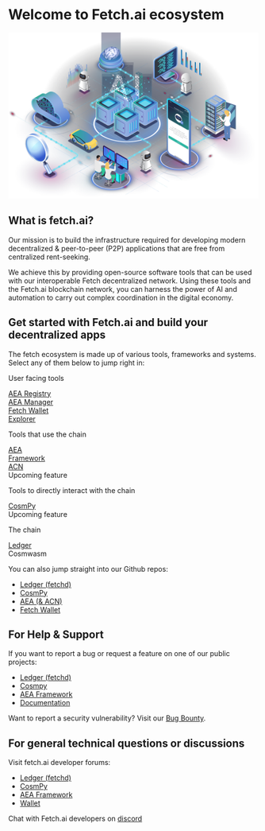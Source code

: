 # Welcome to Fetch.ai ecosystem

<img id="header-image" src="./images/fetchai.png" alt="interconnected systems such as parking, cloud, robots, and data">

## What is fetch.ai?
Our mission is to build the infrastructure required for developing modern decentralized & peer-to-peer (P2P) applications that are free from centralized rent-seeking.

We achieve this by providing open-source software tools that can be used with our interoperable Fetch decentralized network. Using these tools and the Fetch.ai blockchain network, you can harness the power of AI and automation to carry out complex coordination in the digital economy.

## Get started with Fetch.ai and build your decentralized apps

The fetch ecosystem is made up of various tools, frameworks and systems. Select any of them below to jump right in:

<div id="diagram-container">
    <div class="diagram-row">
        <p class="diagram-label">User facing tools</p>
        <div class="diagram-row-container">
            <a href="/soef/simple-oef" class="diagram-item"><div>AEA Registry</div></a>
            <a href="/aea/multi-agent-manager/" class="diagram-item"><div>AEA Manager</div></a>
            <a href="getting-started/how-to-use-browser-wallet" class="diagram-item"><div>Fetch Wallet</div></a>
            <a href="/ledger_v2/block-explorer" class="diagram-item"><div>Explorer</div></a>
        </div>
    </div>
    <div class="diagram-row">
        <p class="diagram-label">Tools that use the chain</p>
        <div class="diagram-row-container">
            <div class="diagram-item">
            <a href="/aea" >
                AEA</br/>Framework
                <a href="/aea/acn" class="diagram-item-child">
                    <div>ACN</div>
                </a>
            </a>
            </div>
            <div class="diagram-item upcoming-feature">Upcoming feature</div>
        </div>
    </div>
    <div class="diagram-row">
        <p class="diagram-label">Tools to directly interact with the chain</p>
        <div class="diagram-row-container">
            <a href="/CosmPy" class="diagram-item">CosmPy</a>
            <div class="diagram-item upcoming-feature">Upcoming feature</div>
        </div>
    </div>
    <div class="diagram-row">
        <p class="diagram-label">The chain</p>
        <div class="diagram-row-container">
            <div class="diagram-item">
            <a href="/ledger_v2">
                Ledger
                <a class="diagram-item-child-disabled">
                    <div>Cosmwasm</div>
                </a>
            </a>
            </div>
        </div>
    </div>
</div>

You can also jump straight into our Github repos:

- [Ledger (fetchd)](https://github.com/fetchai/fetchd)
- [CosmPy](https://github.com/fetchai/cosmpy)
- [AEA (& ACN)](https://github.com/fetchai/agents-aea)
- [Fetch Wallet](https://github.com/fetchai/keplr-extension)

## For Help & Support

If you want to report a bug or request a feature on one of our public projects:

- [Ledger (fetchd)](https://github.com/fetchai/fetchd/issues/new/choose)
- [Cosmpy](https://github.com/fetchai/cosmpy/issues/new/choose)
- [AEA Framework](https://github.com/fetchai/agents-aea/issues/new/choose)
- [Documentation](https://github.com/fetchai/docs/issues/new/choose)

Want to report a security vulnerability? Visit our [Bug Bounty](https://docs.fetch.ai/bug_bounty/).

## For general technical questions or discussions

Visit fetch.ai developer forums:

- [Ledger (fetchd)](https://github.com/fetchai/fetchd/discussions)
- [CosmPy](https://github.com/fetchai/cosmpy/discussions)
- [AEA Framework](https://github.com/fetchai/agents-aea/discussions)
- [Wallet](https://github.com/fetchai/keplr-extension/discussions)

Chat with Fetch.ai developers on [discord](https://bit.ly/3ra5uMI)
